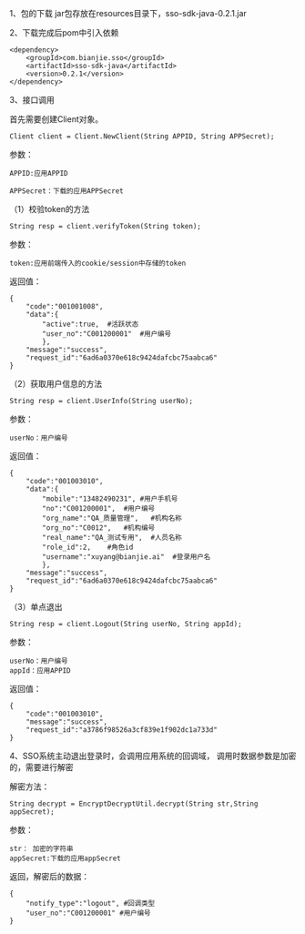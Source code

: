 1、包的下载
jar包存放在resources目录下，sso-sdk-java-0.2.1.jar


2、下载完成后pom中引入依赖

    <dependency>
        <groupId>com.bianjie.sso</groupId>
        <artifactId>sso-sdk-java</artifactId>
        <version>0.2.1</version>
    </dependency>

3、接口调用

首先需要创建Client对象。

    Client client = Client.NewClient(String APPID, String APPSecret);
参数：
    
    APPID:应用APPID

    APPSecret：下载的应用APPSecret

（1）校验token的方法

    String resp = client.verifyToken(String token);
参数：

    token:应用前端传入的cookie/session中存储的token
返回值：

    {
        "code":"001001008",
        "data":{
            "active":true,  #活跃状态
            "user_no":"C001200001"  #用户编号
            },
        "message":"success",
        "request_id":"6ad6a0370e618c9424dafcbc75aabca6"
    }

（2）获取用户信息的方法

    String resp = client.UserInfo(String userNo);
参数：

    userNo：用户编号
返回值：

    {
        "code":"001003010",
        "data":{
            "mobile":"13482490231", #用户手机号
            "no":"C001200001",  #用户编号
            "org_name":"QA_质量管理",   #机构名称
            "org_no":"C0012",   #机构编号
            "real_name":"QA_测试专用",  #人员名称
            "role_id":2,    #角色id
            "username":"xuyang@bianjie.ai"  #登录用户名
            },
        "message":"success",
        "request_id":"6ad6a0370e618c9424dafcbc75aabca6"
    }

（3）单点退出

    String resp = client.Logout(String userNo, String appId);  
参数：

    userNo：用户编号
    appId：应用APPID
返回值：

    {
        "code":"001003010",
        "message":"success",
        "request_id":"a3786f98526a3cf839e1f902dc1a733d"
    }

4、SSO系统主动退出登录时，会调用应用系统的回调域， 调用时数据参数是加密的，需要进行解密

解密方法：

    String decrypt = EncryptDecryptUtil.decrypt(String str,String appSecret);
参数：

    str： 加密的字符串
    appSecret:下载的应用appSecret

返回，解密后的数据：

    {
        "notify_type":"logout", #回调类型
        "user_no":"C001200001" #用户编号
    }